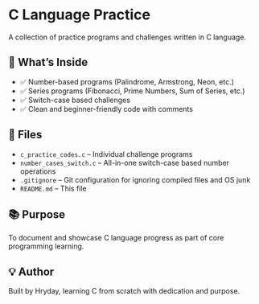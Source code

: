 # C Language Practice

A collection of practice programs and challenges written in C language.

## 🔹 What’s Inside

- ✅ Number-based programs (Palindrome, Armstrong, Neon, etc.)
- ✅ Series programs (Fibonacci, Prime Numbers, Sum of Series, etc.)
- ✅ Switch-case based challenges
- ✅ Clean and beginner-friendly code with comments

## 📁 Files

- `c_practice_codes.c` – Individual challenge programs
- `number_cases_switch.c` – All-in-one switch-case based number operations
- `.gitignore` – Git configuration for ignoring compiled files and OS junk
- `README.md` – This file

## 📚 Purpose

To document and showcase C language progress as part of core programming learning.

## 💡 Author

Built by Hryday, learning C from scratch with dedication and purpose.
